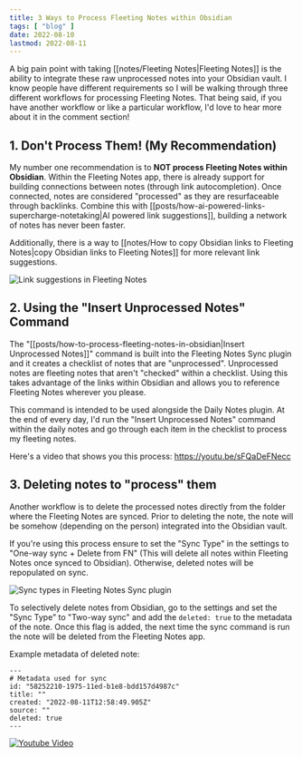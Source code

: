 ```yaml
---
title: 3 Ways to Process Fleeting Notes within Obsidian
tags: [ "blog" ]
date: 2022-08-10
lastmod: 2022-08-11
---
```

A big pain point with taking [[notes/Fleeting Notes|Fleeting Notes]] is the ability to integrate these raw unprocessed notes into your Obsidian vault. I know people have different requirements so I will be walking through three different workflows for processing Fleeting Notes. That being said, if you have another workflow or like a particular workflow, I'd love to hear more about it in the comment section!

## 1. Don't Process Them! (My Recommendation)
My number one recommendation is to **NOT process Fleeting Notes within Obsidian**. Within the Fleeting Notes app, there is already support for building connections between notes (through link autocompletion). Once connected, notes are considered "processed" as they are resurfaceable through backlinks. Combine this with [[posts/how-ai-powered-links-supercharge-notetaking|AI powered link suggestions]], building a network of notes has never been faster.

Additionally, there is a way to [[notes/How to copy Obsidian links to Fleeting Notes|copy Obsidian links to Fleeting Notes]] for more relevant link suggestions. 

![Link suggestions in Fleeting Notes](posts/img/link-suggestion-fn.png)

## 2. Using the "Insert Unprocessed Notes" Command
The "[[posts/how-to-process-fleeting-notes-in-obsidian|Insert Unprocessed Notes]]" command is built into the Fleeting Notes Sync plugin and it creates a checklist of notes that are "unprocessed". Unprocessed notes are fleeting notes that aren't "checked" within a checklist. Using this takes advantage of the links within Obsidian and allows you to reference Fleeting Notes wherever you please.

This command is intended to be used alongside the Daily Notes plugin. At the end of every day, I'd run the "Insert Unprocessed Notes" command within the daily notes and go through each item in the checklist to process my fleeting notes.

Here's a video that shows you this process: https://youtu.be/sFQaDeFNecc

## 3. Deleting notes to "process" them
Another workflow is to delete the processed notes directly from the folder where the Fleeting Notes are synced. Prior to deleting the note, the note will be somehow (depending on the person) integrated into the Obsidian vault.

If you're using this process ensure to set the "Sync Type" in the settings to "One-way sync + Delete from FN" (This will delete all notes within Fleeting Notes once synced to Obsidian). Otherwise, deleted notes will be repopulated on sync.

![Sync types in Fleeting Notes Sync plugin](posts/img/sync-types.png)

To selectively delete notes from Obsidian, go to the settings and set the "Sync Type" to "Two-way sync" and add the  `deleted: true`  to the metadata of the note. Once this flag is added, the next time the sync command is run the note will be deleted from the Fleeting Notes app.

Example metadata of deleted note:
```
---
# Metadata used for sync
id: "58252210-1975-11ed-b1e8-bdd157d4987c"
title: ""
created: "2022-08-11T12:58:49.905Z"
source: ""
deleted: true
---
```
[![Youtube Video](https://img.youtube.com/vi/iXLyEvTZp9I/0.jpg)](https://www.youtube.com/watch?v=iXLyEvTZp9I)